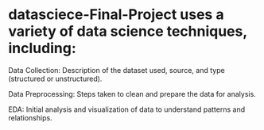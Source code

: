 # datasciece-Final-Project uses a variety of data science techniques, including:

Data Collection: Description of the dataset used, source, and type (structured or unstructured).

Data Preprocessing: Steps taken to clean and prepare the data for analysis.

EDA: Initial analysis and visualization of data to understand patterns and relationships.
